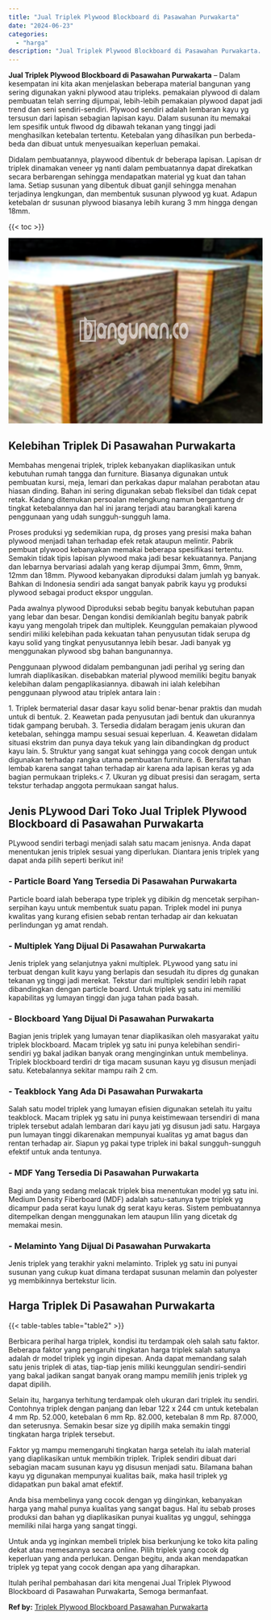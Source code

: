 ```yaml
---
title: "Jual Triplek Plywood Blockboard di Pasawahan Purwakarta"
date: "2024-06-23"
categories: 
  - "harga"
description: "Jual Triplek Plywood Blockboard di Pasawahan Purwakarta. Itulah perihal pembahasan dari kita mengenai Jual Triplek Plywood Blockboard di Pasawahan Purwakarta..."
---
```


**Jual Triplek Plywood Blockboard di Pasawahan Purwakarta** – Dalam kesempatan ini kita akan menjelaskan beberapa material bangunan yang sering digunakan yakni plywood atau tripleks. pemakaian plywood di dalam pembuatan telah serring dijumpai, lebih-lebih pemakaian plywood dapat jadi trend dan seni sendiri-sendiri. Plywood sendiri adalah lembaran kayu yg tersusun dari lapisan sebagian lapisan kayu. Dalam susunan itu memakai lem spesifik untuk flwood dg dibawah tekanan yang tinggi jadi menghasilkan ketebalan tertentu. Ketebalan yang dihasilkan pun berbeda-beda dan dibuat untuk menyesuaikan keperluan pemakai.

Didalam pembuatannya, playwood dibentuk dr beberapa lapisan. Lapisan dr triplek dinamakan veneer yg nanti dalam pembuatannya dapat direkatkan secara berbarengan sehingga mendapatkan material yg kuat dan tahan lama. Setiap susunan yang dibentuk dibuat ganjil sehingga menahan terjadinya lengkungan, dan membentuk susunan plywood yg kuat. Adapun ketebalan dr susunan plywood biasanya lebih kurang 3 mm hingga dengan 18mm.

{{< toc >}}

![Jual Triplek Plywood Blockboard di Pasawahan Purwakarta](/images/jual-triplek-murah-23.png)

## Kelebihan Triplek Di Pasawahan Purwakarta

Membahas mengenai triplek, triplek kebanyakan diaplikasikan untuk kebutuhan rumah tangga dan furniture. Biasanya digunakan untuk pembuatan kursi, meja, lemari dan perkakas dapur malahan perabotan atau hiasan dinding. Bahan ini sering digunakan sebab fleksibel dan tidak cepat retak. Kadang ditemukan persoalan melengkung namun bergantung dr tingkat ketebalannya dan hal ini jarang terjadi atau barangkali karena penggunaan yang udah sungguh-sungguh lama.

Proses produksi yg sedemikian rupa, dg proses yang presisi maka bahan plywood menjadi tahan terhadap efek retak ataupun melintir. Pabrik pembuat plywood kebanyakan memakai beberapa spesifikasi tertentu. Semakin tidak tipis lapisan plywood maka jadi besar kekuatannya. Panjang dan lebarnya bervariasi adalah yang kerap dijumpai 3mm, 6mm, 9mm, 12mm dan 18mm. Plywood kebanyakan diproduksi dalam jumlah yg banyak. Bahkan di Indonesia sendiri ada sangat banyak pabrik kayu yg produksi plywood sebagai product ekspor unggulan.

Pada awalnya plywood Diproduksi sebab begitu banyak kebutuhan papan yang lebar dan besar. Dengan kondisi demikianlah begitu banyak pabrik kayu yang mengolah tripek dan multiplek. Keunggulan pemakaian plywood sendiri miliki kelebihan pada kekuatan tahan penyusutan tidak serupa dg kayu solid yang tingkat penyusutannya lebih besar. Jadi banyak yg menggunakan plywood sbg bahan bangunannya.

Penggunaan plywood didalam pembangunan jadi perihal yg sering dan lumrah diaplikasikan. disebabkan material plywood memiliki begitu banyak kelebihan dalam pengaplikasiannya. dibawah ini ialah kelebihan penggunaan plywood atau triplek antara lain :

1\. Triplek bermaterial dasar dasar kayu solid benar-benar praktis dan mudah untuk di bentuk. 2. Keawetan pada penyusutan jadi bentuk dan ukurannya tidak gampang berubah. 3. Tersedia didalam beragam jenis ukuran dan ketebalan, sehingga mampu sesuai sesuai keperluan. 4. Keawetan didalam situasi ekstrim dan punya daya tekuk yang lain dibandingkan dg product kayu lain. 5. Struktur yang sangat kuat sehingga yang cocok dengan untuk digunakan terhadap rangka utama pembuatan furniture. 6. Bersifat tahan lembab karena sangat tahan terhadap air karena ada lapisan keras yg ada bagian permukaan tripleks.< 7. Ukuran yg dibuat presisi dan seragam, serta tekstur terhadap anggota permukaan sangat halus.

## Jenis PLywood Dari Toko Jual Triplek Plywood Blockboard di Pasawahan Purwakarta

PLywood sendiri terbagi menjadi salah satu macam jenisnya. Anda dapat menentukan jenis triplek sesuai yang diperlukan. Diantara jenis triplek yang dapat anda pilih seperti berikut ini!

### \- Particle Board Yang Tersedia Di Pasawahan Purwakarta

Particle board ialah beberapa type triplek yg dibikin dg mencetak serpihan-serpihan kayu untuk membentuk suatu papan. Triplek model ini punya kwalitas yang kurang efisien sebab rentan terhadap air dan kekuatan perlindungan yg amat rendah.

### \- Multiplek Yang Dijual Di Pasawahan Purwakarta

Jenis triplek yang selanjutnya yakni multiplek. PLywood yang satu ini terbuat dengan kulit kayu yang berlapis dan sesudah itu dipres dg gunakan tekanan yg tinggi jadi merekat. Tekstur dari multiplek sendiri lebih rapat dibandingkan dengan particle board. Untuk triplek yg satu ini memiliki kapabilitas yg lumayan tinggi dan juga tahan pada basah.

### \- Blockboard Yang Dijual Di Pasawahan Purwakarta

Bagian jenis triplek yang lumayan tenar diaplikasikan oleh masyarakat yaitu triplek blockboard. Macam triplek yg satu ini punya kelebihan sendiri-sendiri yg bakal jadikan banyak orang menginginkan untuk membelinya. Triplek blockboard terdiri dr tiga macam susunan kayu yg disusun menjadi satu. Ketebalannya sekitar mampu raih 2 cm.

### \- Teakblock Yang Ada Di Pasawahan Purwakarta

Salah satu model triplek yang lumayan efisien digunakan setelah itu yaitu teakblock. Macam triplek yg satu ini punya keistimewaan tersendiri di mana triplek tersebut adalah lembaran dari kayu jati yg disusun jadi satu. Hargaya pun lumayan tinggi dikarenakan mempunyai kualitas yg amat bagus dan rentan terhadap air. Siapun yg pakai type triplek ini bakal sungguh-sungguh efektif untuk anda tentunya.

### \- MDF Yang Tersedia Di Pasawahan Purwakarta

Bagi anda yang sedang melacak triplek bisa menentukan model yg satu ini. Medium Density Fiberboard (MDF) adalah satu-satunya type triplek yg dicampur pada serat kayu lunak dg serat kayu keras. Sistem pembuatannya ditempelkan dengan menggunakan lem ataupun lilin yang dicetak dg memakai mesin.

### \- Melaminto Yang Dijual Di Pasawahan Purwakarta

Jenis triplek yang terakhir yakni melaminto. Triplek yg satu ini punyai susunan yang cukup kuat dimana terdapat susunan melamin dan polyester yg membikinnya bertekstur licin.

## Harga Triplek Di Pasawahan Purwakarta

{{< table-tables table="table2" >}}

Berbicara perihal harga triplek, kondisi itu terdampak oleh salah satu faktor. Beberapa faktor yang pengaruhi tingkatan harga triplek salah satunya adalah dr model triplek yg ingin dipesan. Anda dapat memandang salah satu jenis triplek di atas, tiap-tiap jenis miliki keunggulan sendiri-sendiri yang bakal jadikan sangat banyak orang mampu memilih jenis triplek yg dapat dipilih.

Selain itu, harganya terhitung terdampak oleh ukuran dari triplek itu sendiri. Contohnya triplek dengan panjang dan lebar 122 x 244 cm untuk ketebalan 4 mm Rp. 52.000, ketebalan 6 mm Rp. 82.000, ketebalan 8 mm Rp. 87.000, dan seterusnya. Semakin besar size yg dipilih maka semakin tinggi tingkatan harga triplek tersebut.

Faktor yg mampu memengaruhi tingkatan harga setelah itu ialah material yang diaplikasikan untuk membikin triplek. Triplek sendiri dibuat dari sebagian macam susunan kayu yg disusun menjadi satu. Bilamana bahan kayu yg digunakan mempunyai kualitas baik, maka hasil triplek yg didapatkan pun bakal amat efektif.

Anda bisa membelinya yang cocok dengan yg diinginkan, kebanyakan harga yang mahal punya kualitas yang sangat bagus. Hal itu sebab proses produksi dan bahan yg diaplikasikan punyai kualitas yg unggul, sehingga memiliki nilai harga yang sangat tinggi.

Untuk anda yg inginkan membeli triplek bisa berkunjung ke toko kita paling dekat atau memesannya secara online. Pilih triplek yang cocok dg keperluan yang anda perlukan. Dengan begitu, anda akan mendapatkan triplek yg tepat yang cocok dengan apa yang diharapkan.

Itulah perihal pembahasan dari kita mengenai Jual Triplek Plywood Blockboard di Pasawahan Purwakarta, Semoga bermanfaat.

**Ref by:** [Triplek Plywood Blockboard Pasawahan Purwakarta](https://id.wikipedia.org/wiki/Triplek)
